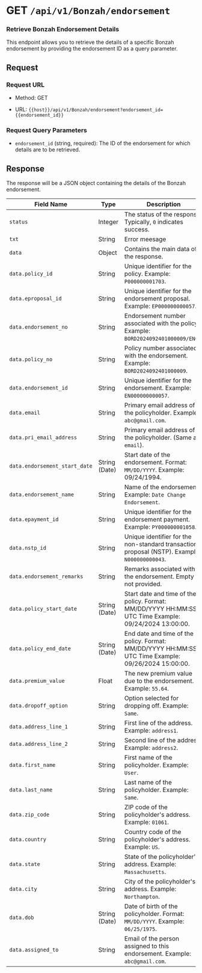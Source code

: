 # **GET** `/api/v1/Bonzah/endorsement`

### Retrieve Bonzah Endorsement Details

This endpoint allows you to retrieve the details of a specific Bonzah endorsement by providing the endorsement ID as a query parameter.

## Request

### Request URL

- Method: GET
    
- URL: `{{host}}/api/v1/Bonzah/endorsement?endorsement_id={{endorsement_id}}`
    

### Request Query Parameters

- `endorsement_id` (string, required): The ID of the endorsement for which details are to be retrieved.
    

## Response

The response will be a JSON object containing the details of the Bonzah endorsement.

| **Field Name** | **Type** | **Description** |
| --- | --- | --- |
| `status` | Integer | The status of the response. Typically, `0` indicates success. |
| `txt` | String | Error meesage |
| `data` | Object | Contains the main data of the response. |
| `data.policy_id` | String | Unique identifier for the policy. Example: `P000000001703`. |
| `data.eproposal_id` | String | Unique identifier for the endorsement proposal. Example: `EP000000000057`. |
| `data.endorsement_no` | String | Endorsement number associated with the policy. Example: `BORD2024092401000009/EN02`. |
| `data.policy_no` | String | Policy number associated with the endorsement. Example: `BORD2024092401000009`. |
| `data.endorsement_id` | String | Unique identifier for the endorsement. Example: `EN000000000057`. |
| `data.email` | String | Primary email address of the policyholder. Example: `abc@gmail.com`. |
| `data.pri_email_address` | String | Primary email address of the policyholder. (Same as `email`). |
| `data.endorsement_start_date` | String (Date) | Start date of the endorsement. Format: `MM/DD/YYYY`. Example: 09/24/1994. |
| `data.endorsement_name` | String | Name of the endorsement. Example: `Date Change Endorsement`. |
| `data.epayment_id` | String | Unique identifier for the endorsement payment. Example: `PY000000001058`. |
| `data.nstp_id` | String | Unique identifier for the non-standard transaction proposal (NSTP). Example: `N000000000043`. |
| `data.endorsement_remarks` | String | Remarks associated with the endorsement. Empty if not provided. |
| `data.policy_start_date` | String (Date) | Start date and time of the policy. Format: MM/DD/YYYY HH:MM:SS. UTC Time Example: 09/24/2024 13:00:00. |
| `data.policy_end_date` | String (Date) | End date and time of the policy. Format: MM/DD/YYYY HH:MM:SS. UTC Time Example: 09/26/2024 15:00:00. |
| `data.premium_value` | Float | The new premium value due to the endorsement. Example: `55.64`. |
| `data.dropoff_option` | String | Option selected for dropping off. Example: `Same`. |
| `data.address_line_1` | String | First line of the address. Example: `address1`. |
| `data.address_line_2` | String | Second line of the address. Example: `address2`. |
| `data.first_name` | String | First name of the policyholder. Example: `User`. |
| `data.last_name` | String | Last name of the policyholder. Example: `Same`. |
| `data.zip_code` | String | ZIP code of the policyholder's address. Example: `01061`. |
| `data.country` | String | Country code of the policyholder's address. Example: `US`. |
| `data.state` | String | State of the policyholder's address. Example: `Massachusetts`. |
| `data.city` | String | City of the policyholder's address. Example: `Northampton`. |
| `data.dob` | String (Date) | Date of birth of the policyholder. Format: `MM/DD/YYYY`. Example: `06/25/1975`. |
| `data.assigned_to` | String | Email of the person assigned to this endorsement. Example: `abc@gmail.com`. |